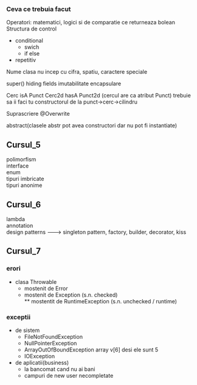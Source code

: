 ### Ceva ce trebuia facut

Operatori: matematici, logici si de comparatie ce returneaza bolean
Structura de control
* conditional
  * swich
  * if else
* repetitiv

Nume clasa nu incep cu cifra, spatiu, caractere speciale   

super()
hiding fields
imutabilitate
encapsulare

Cerc isA Punct
Cerc2d hasA Punct2d (cercul are ca atribut Punct) trebuie sa ii faci tu constructorul de la punct->cerc->cilindru

Suprascriere @Overwrite

abstract(clasele abstr pot avea constructori dar nu pot fi instantiate)
## Cursul_5
polimorfism   
interface   
enum  
tipuri imbricate   
tipuri anonime   

## Cursul_6
lambda   
annotation   
design patterns  ---> singleton pattern, factory, builder, decorator, kiss   

## Cursul_7
### erori
 * clasa Throwable  
    * mostenit de Error  
    * mostenit de Exception (s.n. checked)  
     ** mostentit de RuntimeException (s.n. unchecked / runtime)  
### exceptii  
 * de sistem
   * FileNotFoundException
   * NullPointerException
   * ArrayOutOfBoundException array v[6] desi ele sunt 5
   * IOException
 * de aplicatii(business)  
   * la bancomat cand nu ai bani
   * campuri de new user necompletate 


